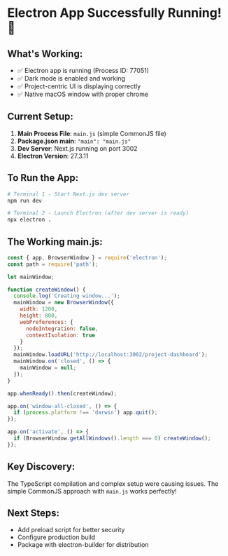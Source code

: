 # Electron App Successfully Running! 🎉

## What's Working:
- ✅ Electron app is running (Process ID: 77051)
- ✅ Dark mode is enabled and working
- ✅ Project-centric UI is displaying correctly
- ✅ Native macOS window with proper chrome

## Current Setup:
1. **Main Process File**: `main.js` (simple CommonJS file)
2. **Package.json main**: `"main": "main.js"`
3. **Dev Server**: Next.js running on port 3002
4. **Electron Version**: 27.3.11

## To Run the App:
```bash
# Terminal 1 - Start Next.js dev server
npm run dev

# Terminal 2 - Launch Electron (after dev server is ready)
npx electron .
```

## The Working main.js:
```javascript
const { app, BrowserWindow } = require('electron');
const path = require('path');

let mainWindow;

function createWindow() {
  console.log('Creating window...');
  mainWindow = new BrowserWindow({
    width: 1200,
    height: 800,
    webPreferences: {
      nodeIntegration: false,
      contextIsolation: true
    }
  });
  mainWindow.loadURL('http://localhost:3002/project-dashboard');
  mainWindow.on('closed', () => {
    mainWindow = null;
  });
}

app.whenReady().then(createWindow);

app.on('window-all-closed', () => {
  if (process.platform !== 'darwin') app.quit();
});

app.on('activate', () => {
  if (BrowserWindow.getAllWindows().length === 0) createWindow();
});
```

## Key Discovery:
The TypeScript compilation and complex setup were causing issues. The simple CommonJS approach with `main.js` works perfectly!

## Next Steps:
- Add preload script for better security
- Configure production build
- Package with electron-builder for distribution